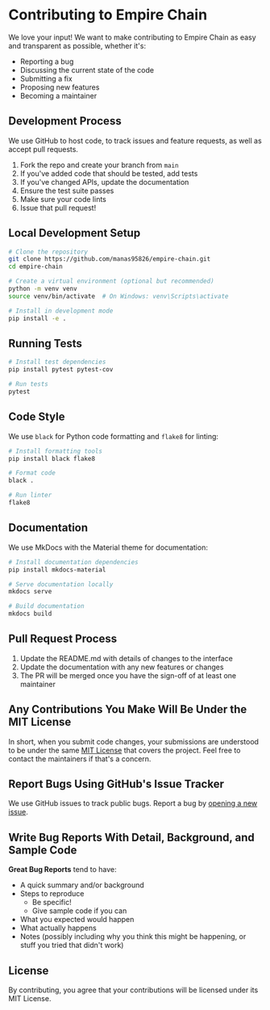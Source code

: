 # Contributing to Empire Chain

We love your input! We want to make contributing to Empire Chain as easy and transparent as possible, whether it's:

- Reporting a bug
- Discussing the current state of the code
- Submitting a fix
- Proposing new features
- Becoming a maintainer

## Development Process

We use GitHub to host code, to track issues and feature requests, as well as accept pull requests.

1. Fork the repo and create your branch from `main`
2. If you've added code that should be tested, add tests
3. If you've changed APIs, update the documentation
4. Ensure the test suite passes
5. Make sure your code lints
6. Issue that pull request!

## Local Development Setup

```bash
# Clone the repository
git clone https://github.com/manas95826/empire-chain.git
cd empire-chain

# Create a virtual environment (optional but recommended)
python -m venv venv
source venv/bin/activate  # On Windows: venv\Scripts\activate

# Install in development mode
pip install -e .
```

## Running Tests

```bash
# Install test dependencies
pip install pytest pytest-cov

# Run tests
pytest
```

## Code Style

We use `black` for Python code formatting and `flake8` for linting:

```bash
# Install formatting tools
pip install black flake8

# Format code
black .

# Run linter
flake8
```

## Documentation

We use MkDocs with the Material theme for documentation:

```bash
# Install documentation dependencies
pip install mkdocs-material

# Serve documentation locally
mkdocs serve

# Build documentation
mkdocs build
```

## Pull Request Process

1. Update the README.md with details of changes to the interface
2. Update the documentation with any new features or changes
3. The PR will be merged once you have the sign-off of at least one maintainer

## Any Contributions You Make Will Be Under the MIT License

In short, when you submit code changes, your submissions are understood to be under the same [MIT License](LICENSE) that covers the project. Feel free to contact the maintainers if that's a concern.

## Report Bugs Using GitHub's Issue Tracker

We use GitHub issues to track public bugs. Report a bug by [opening a new issue](https://github.com/manas95826/empire-chain/issues/new).

## Write Bug Reports With Detail, Background, and Sample Code

**Great Bug Reports** tend to have:

- A quick summary and/or background
- Steps to reproduce
  - Be specific!
  - Give sample code if you can
- What you expected would happen
- What actually happens
- Notes (possibly including why you think this might be happening, or stuff you tried that didn't work)

## License

By contributing, you agree that your contributions will be licensed under its MIT License. 